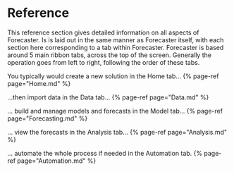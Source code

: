 # Reference

This reference section gives detailed information on all aspects of Forecaster. Is is laid out in the same manner as Forecaster itself, with each section here corresponding to a tab within Forecaster. Forecaster is based around 5 main ribbon tabs, across the top of the screen. Generally the operation goes from left to right, following the order of these tabs. 


You typically would create a new solution in the Home tab...
{% page-ref page="Home.md" %}

...then import data in the Data tab...
{% page-ref page="Data.md" %}

... build and manage models and forecasts in the Model tab...
{% page-ref page="Forecasting.md" %}

... view the forecasts in the Analysis tab...
{% page-ref page="Analysis.md" %}

... automate the whole process if needed in the Automation tab.
{% page-ref page="Automation.md" %}


